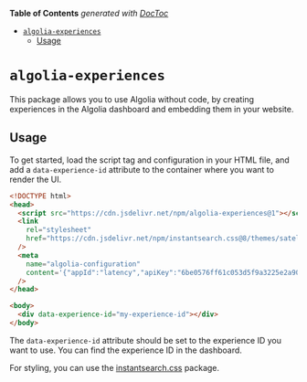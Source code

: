<!-- START doctoc generated TOC please keep comment here to allow auto update -->
<!-- DON'T EDIT THIS SECTION, INSTEAD RE-RUN doctoc TO UPDATE -->
**Table of Contents**  *generated with [DocToc](https://github.com/thlorenz/doctoc)*
- [`algolia-experiences`](#algolia-experiences)
  - [Usage](#usage)

<!-- END doctoc generated TOC please keep comment here to allow auto update -->

# `algolia-experiences`

This package allows you to use Algolia without code, by creating experiences in the Algolia dashboard and embedding them in your website.

## Usage

To get started, load the script tag and configuration in your HTML file, and add a `data-experience-id` attribute to the container where you want to render the UI.

```html
<!DOCTYPE html>
<head>
  <script src="https://cdn.jsdelivr.net/npm/algolia-experiences@1"></script>
  <link
    rel="stylesheet"
    href="https://cdn.jsdelivr.net/npm/instantsearch.css@8/themes/satellite.min.css"
  />
  <meta
    name="algolia-configuration"
    content='{"appId":"latency","apiKey":"6be0576ff61c053d5f9a3225e2a90f76"}'
  />
</head>

<body>
  <div data-experience-id="my-experience-id"></div>
</body>
```

The `data-experience-id` attribute should be set to the experience ID you want to use. You can find the experience ID in the dashboard.

For styling, you can use the [instantsearch.css](https://www.npmjs.com/package/instantsearch.css) package.
